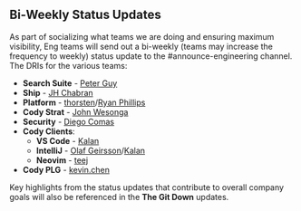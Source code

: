 ## Bi-Weekly Status Updates

As part of socializing what teams we are doing and ensuring maximum visibility, Eng teams will send out a bi-weekly (teams may increase the frequency to weekly) status update to the #announce-engineering channel.
The DRIs for the various teams:

- **Search Suite** - [Peter Guy](../../team.md#peter-guy)
- **Ship** - [JH Chabran](../../team.md##jh-chabran)
- **Platform** - [thorsten](../../team.md##thorsten-ball)/[Ryan Phillips](../../team.md#ryan-phillips)
- **Cody Strat** - [John Wesonga](../../team.md#john-wesonga)
- **Security** - [Diego Comas](../../team.md#diego-comas)
- **Cody Clients**:
  - **VS Code** - [Kalan](../../team.md#kalan-chan)
  - **IntelliJ** - [Olaf Geirsson](../../team.md#%C3%B3lafur-p%C3%A1ll-geirsson)/[Kalan](../../team.md##kalan-chan)
  - **Neovim** - [teej](../../team.md#tj-devries)
- **Cody PLG** - [kevin.chen](../../team.md#kevin-chen)

Key highlights from the status updates that contribute to overall company goals will also be referenced in the **The Git Down** updates.
